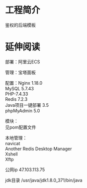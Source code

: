 # 工程简介
鉴权的后端模板
# 延伸阅读


部署：阿里云ECS  

管理：宝塔面板  

配置：Nginx 1.18.0  
MySQL 5.7.43  
PHP-7.4.33  
Redis 7.2.3  
Java项目一键部署 3.5  
phpMyAdmin 5.0  
  
模块：  
见pom配置文件  
  
  
本地管理：  
navicat  
Another Redis Desktop Manager  
Xshell  
Xftp  


公网ip  47.103.113.75

jdk目录
/usr/java/jdk1.8.0_371/bin/java
